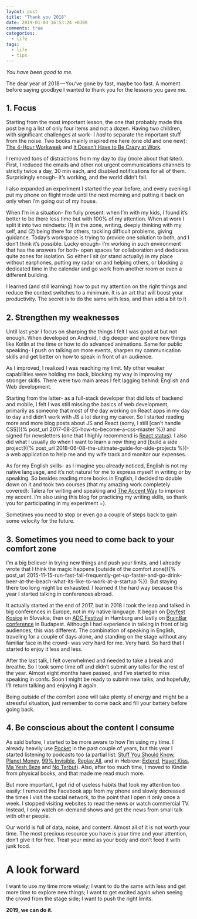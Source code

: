 ```yaml
---
layout: post
title: "Thank you 2018"
date: 2019-01-04 16:53:24 +0300
comments: true
categories:
  - life
tags:
  - life
  - tips
---
```

_You have been good to me._
<!-- more -->

The dear year of 2018 — You’ve gone by fast, maybe too fast. A moment before saying goodbye I wanted to thank you for the lessons you gave me.

## 1. Focus
Starting from the most important lesson, the one that probably made this post being a list of only four items and not a dozen. Having two children, with significant challenges at work- I _had_ to separate the important stuff from the noise. Two books mainly inspired me here (one old and one new): [The 4-Hour Workweek](https://www.goodreads.com/book/show/368593.The_4_Hour_Workweek) and [It Doesn’t Have to Be Crazy at Work](https://www.goodreads.com/book/show/38900866-it-doesn-t-have-to-be-crazy-at-work).

I removed tons of distractions from my day to day (more about that later). First, I reduced the emails and other not urgent communications channels to strictly twice a day, 30 min each, and disabled notifications for all of them. Surprisingly enough- it’s working, and the world didn’t fall.

I also expanded an experiment I started the year before, and every evening I put my phone on flight mode until the next morning and putting it back on only when I’m going out of my house.

When I’m in a situation- I’m fully present: when I’m with my kids, I found it’s better to be there less time but with 100% of my attention. When at work I split it into two mindsets: (1) in the zone, writing, deeply thinking with my self, and (2) being there for others, tackling difficult problems, giving guidance. Today’s workspace is trying to provide one solution to both, and I don’t think it’s possible. Lucky enough- I’m working in such environment that has the answers for both- open spaces for collaboration and dedicates quite zones for isolation. So either I sit (or stand actually) in my place without earphones, putting my radar on and helping others, or blocking a dedicated time in the calendar and go work from another room or even a different building.

I learned (and still learning) how to put my attention on the right things and reduce the context switches to a minimum. It is an art that will boost your productivity. The secret is to do the same with less, and than add a bit to it

## 2. Strengthen my weaknesses
Until last year I focus on sharping the things I felt I was good at but not enough. When developed on Android, I dig deeper and explore new things like Kotlin at the time or how to do advanced animations. Same for public speaking- I push on talking on more events, sharpen my communication skills and get better on how to speak in front of an audience.

As I improved, I realized I was reaching my limit. My other weaker capabilities were holding me back, blocking my way in improving my stronger skills. There were two main areas I felt lagging behind: English and Web development.

Starting from the latter- as a full-stack developer that did lots of backend and mobile, I felt I was still missing the basics of web development, primarily as someone that most of the day working on React apps in my day to day and didn’t work with JS a lot during my career. So I started reading more and more blog posts about JS and React (sorry, I still [can’t handle CSS]({% post_url 2017-08-25-how-to-become-a-css-master %}) and signed for newsletters (one that I highly recommend is [React status](https://react.statuscode.com/)). I also did what I usually do when I want to learn a new thing and [build a side project]({% post_url 2018-06-08-the-ultimate-guide-for-side-projects %})- a web application to help me and my wife track and monitor our expenses.

As for my English skills- as I imagine you already noticed, English is not my native language, and it’s not natural for me to express myself in writing or by speaking. So besides reading more books in English, I decided to double down on it and took two courses (that my amazing work completely covered): Talera for writing and speaking and [The Accent Way](https://theaccentsway.com/) to improve my accent. I’m also using this blog for practicing my writing skills, so thank you for participating in my experiment =).

Sometimes you need to stop or even go a couple of steps back to gain some velocity for the future.

## 3. Sometimes you need to come back to your comfort zone
I’m a big believer in trying new things and push your limits, and I already wrote that I think the magic happens [outside of the comfort zone]({% post_url 2015-11-15-run-fast-fall-frequently-get-up-faster-and-go-drink-beer-at-the-beach-what-its-like-to-work-at-a-startup %}). But staying there too long might be exhausted. I learned it the hard way because this year I started talking in conferences abroad.

It actually started at the end of 2017, but in 2018 I took the leap and talked in big conferences in Europe, not in my native language. It began on [Devfest Kosice](https://devfest.sk/) in Slovakia, then on [ADC Festival](https://www.adc.de/kongress/) in Hamburg and lastly on [BrainBar conference](https://brainbar.com/) in Budapest. Although I had experience in talking in front of big audiences, this was different. The combination of speaking in English, traveling for a couple of days alone, and standing on the stage without any familiar face in the crowd- was very hard for me. Very hard. So hard that I started to enjoy it less and less.

After the last talk, I felt overwhelmed and needed to take a break and breathe. So I took some time off and didn’t submit any talks for the rest of the year. Almost eight months have passed, and I’ve started to miss speaking in confs. Soon I might be ready to submit new talks, and hopefully, I’ll return talking and enjoying it again.

Being outside of the comfort zone will take plenty of energy and might be a stressful situation, just remember to come back and fill your battery before going back.

## 4. Be conscious about the content I consume
As said before, I started to be more aware to how I’m using my time. I already heavily use [Pocket](https://getpocket.com/) in the past couple of years, but this year I started listening to podcasts too (a partial list: [Stuff You Should Know](https://www.stuffyoushouldknow.com/podcasts), [Planet Money](https://www.npr.org/podcasts/510289/planet-money), [99% Invisible](https://99percentinvisible.org/), [Replay All](https://www.gimletmedia.com/reply-all), and in Hebrew: [Extend](http://extend.libsyn.com/), [Hayot Kiss](https://www.kan.org.il/podcast/program.aspx/?progid=7), [Ma Yesh Beze](https://mayeshbeze.simplecast.fm/) and [No Tarbut](http://notarbut.co/)). Also, after too much time, I moved to Kindle from physical books, and that made me read much more.

But more important, I got rid of useless habits that took my attention too easily: I removed the Facebook app from my phone and slowly decreased the times I visit the social network, to the point that I open it only once a week. I stopped visiting websites to read the news or watch commercial TV. Instead, I only watch on-demand shows and get the news from small talk with other people.

Our world is full of data, noise, and content. Almost all of it is not worth your time. The most precious resource you have is your time and your attention, don’t give it for free. Treat your mind as your body and don’t feed it with junk food.


# A look forward
I want to use my time more wisely; I want to do the same with less and get more time to explore new things; I want to get excited again when seeing the crowd from the stage side; I want to push the right limits.

__2019, we can do it.__
